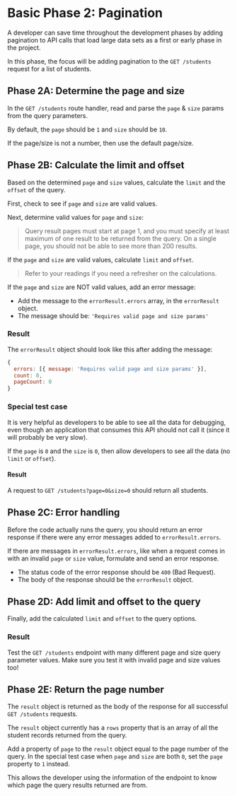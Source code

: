 # Basic Phase 2: Pagination

A developer can save time throughout the development phases by adding pagination
to API calls that load large data sets as a first or early phase in the project.

In this phase, the focus will be adding pagination to the `GET /students`
request for a list of students.

## Phase 2A: Determine the page and size

In the `GET /students` route handler, read and parse the `page` & `size` params
from the query parameters.

By default, the `page` should be `1` and `size` should be `10`. 

If the page/size is not a number, then use the default page/size.

## Phase 2B: Calculate the limit and offset

Based on the determined `page` and `size` values, calculate the `limit` and the
`offset` of the query.

First, check to see if `page` and `size` are valid values.

Next, determine valid values for `page` and `size`:

> Query result pages must start at page 1, and you must specify at least
> maximum of one result to be returned from the query. On a single page, you
> should not be able to see more than 200 results.

If the `page` and `size` are valid values, calculate `limit` and `offset`.

> Refer to your readings if you need a refresher on the calculations.

If the `page` and `size` are NOT valid values, add an error message: 

- Add the message to the `errorResult.errors` array, in the `errorResult` object.
- The message should be: `'Requires valid page and size params'` 

### Result

The `errorResult` object should look like this after adding the message:

```js
{
  errors: [{ message: 'Requires valid page and size params' }],
  count: 0,
  pageCount: 0
}
```

### Special test case

It is very helpful as developers to be able to see all the data for debugging,
even though an application that consumes this API should not call it (since it
will probably be very slow).

If the `page` is `0` and the `size` is `0`, then allow developers to see all the
data (no `limit` or `offset`).

#### Result

A request to `GET /students?page=0&size=0` should return all students.

## Phase 2C: Error handling

Before the code actually runs the query, you should return an error response if
there were any error messages added to `errorResult.errors`.

If there are messages in `errorResult.errors`, like when a request comes in with
an invalid `page` or `size` value, formulate and send an error response.

- The status code of the error response should be `400` (Bad Request).
- The body of the response should be the `errorResult` object.

## Phase 2D: Add limit and offset to the query

Finally, add the calculated `limit` and `offset` to the query options.

### Result

Test the `GET /students` endpoint with many different page and size query
parameter values. Make sure you test it with invalid page and size values too!

## Phase 2E: Return the page number

The `result` object is returned as the body of the response for all successful
`GET /students` requests.

The `result` object currently has a `rows` property that is an array of all the
student records returned from the query.

Add a property of `page` to the `result` object equal to the page number of the
query. In the special test case when `page` and `size` are both `0`, set the
`page` property to `1` instead.

This allows the developer using the information of the endpoint to know which
page the query results returned are from.
